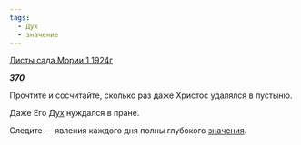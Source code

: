 ```yaml
---
tags:
  - Дух
  - значение
---
```

[Листы сада Мории 1 1924г](https://127.0.0.1:4002/agni/1924)

___370___

Прочтите и сосчитайте, сколько раз даже Христос удалялся в пустыню.   

Даже Его [Дух](../../../tags/#Дух) нуждался в пране.   

Следите — явления каждого дня полны глубокого [значения](../../../tags/#значение).   

